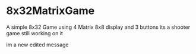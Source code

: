 # 8x32MatrixGame
A simple 8x32 Game using 4 Matrix 8x8 display and 3 buttons
its a shooter game
still working on it

im a new edited message 
